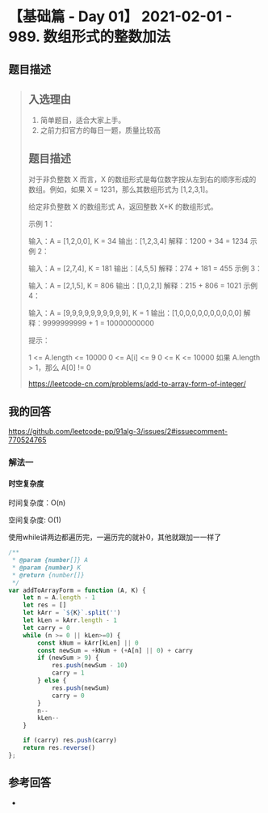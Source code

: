 # 【基础篇 - Day 01】 2021-02-01 - 989. 数组形式的整数加法

## 题目描述

> ## 入选理由
>
> 1. 简单题目，适合大家上手。
> 2. 之前力扣官方的每日一题，质量比较高
>
> ## 题目描述
>
> 对于非负整数 X 而言，X 的数组形式是每位数字按从左到右的顺序形成的数组。例如，如果 X = 1231，那么其数组形式为 [1,2,3,1]。
>
> 给定非负整数 X 的数组形式 A，返回整数 X+K 的数组形式。
>
>  
>
> 示例 1：
>
> 输入：A = [1,2,0,0], K = 34
> 输出：[1,2,3,4]
> 解释：1200 + 34 = 1234
> 示例 2：
>
> 输入：A = [2,7,4], K = 181
> 输出：[4,5,5]
> 解释：274 + 181 = 455
> 示例 3：
>
> 输入：A = [2,1,5], K = 806
> 输出：[1,0,2,1]
> 解释：215 + 806 = 1021
> 示例 4：
>
> 输入：A = [9,9,9,9,9,9,9,9,9,9], K = 1
> 输出：[1,0,0,0,0,0,0,0,0,0,0]
> 解释：9999999999 + 1 = 10000000000
>  
>
> 提示：
>
> 1 <= A.length <= 10000
> 0 <= A[i] <= 9
> 0 <= K <= 10000
> 如果 A.length > 1，那么 A[0] != 0
>
> https://leetcode-cn.com/problems/add-to-array-form-of-integer/

## 我的回答

https://github.com/leetcode-pp/91alg-3/issues/2#issuecomment-770524765

### 解法一

#### 时空复杂度

时间复杂度：O(n)

空间复杂度:   O(1)

使用while讲两边都遍历完，一遍历完的就补0，其他就跟加一一样了

```js
/**
 * @param {number[]} A
 * @param {number} K
 * @return {number[]}
 */
var addToArrayForm = function (A, K) {
    let n = A.length - 1
    let res = []
    let kArr = `${K}`.split('')
    let kLen = kArr.length - 1
    let carry = 0
    while (n >= 0 || kLen>=0) {
        const kNum = kArr[kLen] || 0
        const newSum = +kNum + (+A[n] || 0) + carry
        if (newSum > 9) {
            res.push(newSum - 10)
            carry = 1
        } else {
            res.push(newSum)
            carry = 0
        }
        n--
        kLen--
    }

    if (carry) res.push(carry)
    return res.reverse()
};
```



## 参考回答

- 